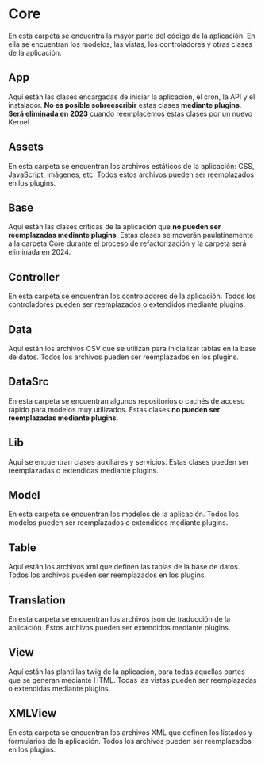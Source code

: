 # Core
En esta carpeta se encuentra la mayor parte del código de la aplicación.
En ella se encuentran los modelos, las vistas, los controladores y otras
clases de la aplicación.

## App
Aquí están las clases encargadas de iniciar la aplicación, el cron, la API y el instalador.
**No es posible sobreescribir** estas clases **mediante plugins**.
**Será eliminada en 2023** cuando reemplacemos estas clases por un nuevo Kernel.

## Assets
En esta carpeta se encuentran los archivos estáticos de la aplicación: CSS, JavaScript, imágenes, etc.
Todos estos archivos pueden ser reemplazados en los plugins.

## Base
Aquí están las clases críticas de la aplicación que **no pueden ser reemplazadas mediante plugins**.
Estas clases se moverán paulatinamente a la carpeta Core durante el proceso de refactorización
y la carpeta será eliminada en 2024.

## Controller
En esta carpeta se encuentran los controladores de la aplicación. Todos los controladores
pueden ser reemplazados o extendidos mediante plugins.

## Data
Aquí están los archivos CSV que se utilizan para inicializar tablas en la base de datos.
Todos los archivos pueden ser reemplazados en los plugins.

## DataSrc
En esta carpeta se encuentran algunos repositorios o cachés de acceso rápido para modelos muy utilizados.
Estas clases **no pueden ser reemplazadas mediante plugins**.

## Lib
Aquí se encuentran clases auxiliares y servicios. Estas clases pueden ser reemplazadas o extendidas mediante plugins.

## Model
En esta carpeta se encuentran los modelos de la aplicación. Todos los modelos pueden ser reemplazados o extendidos mediante plugins.

## Table
Aquí están los archivos xml que definen las tablas de la base de datos.
Todos los archivos pueden ser reemplazados en los plugins.

## Translation
En esta carpeta se encuentran los archivos json de traducción de la aplicación.
Estos archivos pueden ser extendidos mediante plugins.

## View
Aquí están las plantillas twig de la aplicación, para todas aquellas partes que se generan mediante HTML.
Todas las vistas pueden ser reemplazadas o extendidas mediante plugins.

## XMLView
En esta carpeta se encuentran los archivos XML que definen los listados y formularios de la aplicación.
Todos los archivos pueden ser reemplazados en los plugins.